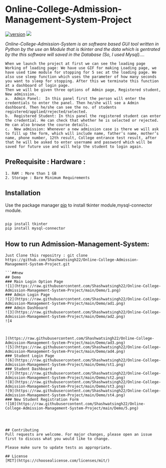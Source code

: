 # Online-College-Admission-Management-System-Project
[![version](https://img.shields.io/badge/version-1.0.1-blue.svg)](https://github.com/Shashwatsingh22/Online-College-Admission-Management-System-Project.git)
<img src="https://img.shields.io/badge/made%20with-python-yellowgreen" />

*Online-College-Admission-System is an software based GUI tool written in Python by the use an Module that is tkinter and the data which is gentrated by the this software will saved in the Database (So, I used Mysql)....* 

```
When we launch the project at first we can see the loading page 
Working of loading page: We have use GIF for making Loading page, we have used time module for stopping for 5 sec at the loading page. We also use sleep function which uses the parameter of how many seconds you want to sleep for stopping. After this we terminate this function at a dashboard of login page.
Then we will be given three options of Admin page, Registered student, New admission.
a.	Admin Panel:  In this panel first the person will enter the credentials to enter the panel. Then he/she will see a Admin dashboard. Then he/she can see the no. of students registered/applied/rejected/selected. 
b.	Registered Student: In this panel the registered student can enter the credential. He can check that whether he is selected or rejected. He can also browse the course details. 
c.	New admission: Whenever a new admission case is there we will ask to fill up the form, which will include name, father’s name, mother’s name, phone number, 12th result, College entrance test result, after that he will be asked to enter username and password which will be saved for future use and will help the student to login again.

```
## PreRequisite : Hardware :
```
1. RAM : More than 1 GB
2. Storage : Bare Minimum Requirements
```

## Installation

Use the package manager [pip](https://pip.pypa.io/en/stable/) to install tkinter module,mysql-connector module. 

```bash

pip install tkinter
pip install mysql-connector

```

## How to run Admission-Management-System: 
``` 
Just Clone this repositry : git clone https://github.com/Shashwatsingh22/Online-College-Admission-Management-System-Project.git

```##new
## Demo
### Main Login Option Page
![1](https://raw.githubusercontent.com/Shashwatsingh22/Online-College-Admission-Management-System-Project/main/Demo/1.png)
### Admin Login Page
![2](https://raw.githubusercontent.com/Shashwatsingh22/Online-College-Admission-Management-System-Project/main/Demo/ad1.png)
### Admin Dashboard
![3](https://raw.githubusercontent.com/Shashwatsingh22/Online-College-Admission-Management-System-Project/main/Demo/ad2.png)
![4



](https://raw.githubusercontent.com/Shashwatsingh22/Online-College-Admission-Management-System-Project/main/Demo/ad3.png)
![5](https://raw.githubusercontent.com/Shashwatsingh22/Online-College-Admission-Management-System-Project/main/Demo/ad4.png)
### Student Login Page
![6](https://raw.githubusercontent.com/Shashwatsingh22/Online-College-Admission-Management-System-Project/main/Demo/st1.png)
### Student Dashboard
![7](https://raw.githubusercontent.com/Shashwatsingh22/Online-College-Admission-Management-System-Project/main/Demo/st2.png)
![8](https://raw.githubusercontent.com/Shashwatsingh22/Online-College-Admission-Management-System-Project/main/Demo/st3.png)
![9](https://raw.githubusercontent.com/Shashwatsingh22/Online-College-Admission-Management-System-Project/main/Demo/st4.png)
### New Student Registration Form
![10](https://raw.githubusercontent.com/Shashwatsingh22/Online-College-Admission-Management-System-Project/main/Demo/5.png)




## Contributing
Pull requests are welcome. For major changes, please open an issue first to discuss what you would like to change.

Please make sure to update tests as appropriate.

## License
[MIT](https://choosealicense.com/licenses/mit/)
